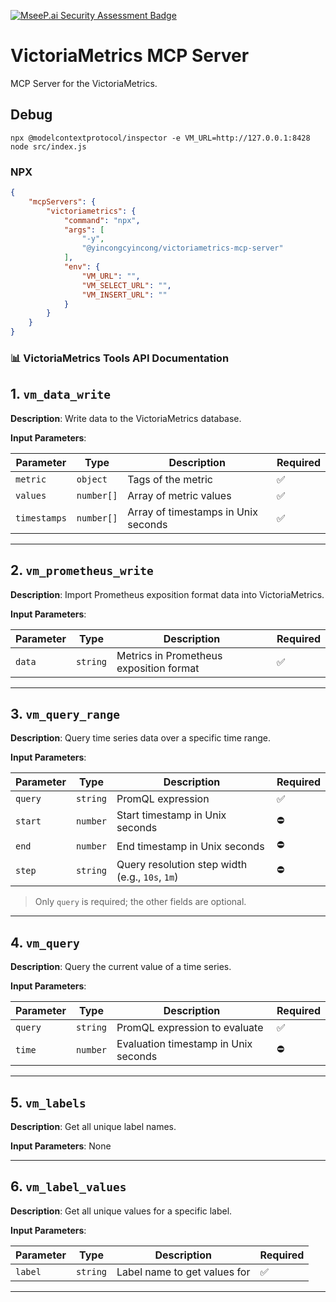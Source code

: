[![MseeP.ai Security Assessment Badge](https://mseep.net/pr/yincongcyincong-victoriametrics-mcp-server-badge.png)](https://mseep.ai/app/yincongcyincong-victoriametrics-mcp-server)

# VictoriaMetrics MCP Server

MCP Server for the VictoriaMetrics.

## Debug
```
npx @modelcontextprotocol/inspector -e VM_URL=http://127.0.0.1:8428  node src/index.js

```

### NPX

```json
{
    "mcpServers": {
        "victoriametrics": {
            "command": "npx",
            "args": [
                "-y",
                "@yincongcyincong/victoriametrics-mcp-server"
            ],
            "env": {
                "VM_URL": "",
                "VM_SELECT_URL": "",
                "VM_INSERT_URL": ""
            }
        }
    }
}
```

### 📊 VictoriaMetrics Tools API Documentation

## 1. `vm_data_write`

**Description**: Write data to the VictoriaMetrics database.

**Input Parameters**:

| Parameter     | Type        | Description                                | Required |
|---------------|-------------|--------------------------------------------|----------|
| `metric`      | `object`    | Tags of the metric                         | ✅        |
| `values`      | `number[]`  | Array of metric values                     | ✅        |
| `timestamps`  | `number[]`  | Array of timestamps in Unix seconds        | ✅        |

---

## 2. `vm_prometheus_write`

**Description**: Import Prometheus exposition format data into VictoriaMetrics.

**Input Parameters**:

| Parameter | Type     | Description                                     | Required |
|-----------|----------|-------------------------------------------------|----------|
| `data`    | `string` | Metrics in Prometheus exposition format         | ✅        |

---

## 3. `vm_query_range`

**Description**: Query time series data over a specific time range.

**Input Parameters**:

| Parameter | Type     | Description                                     | Required |
|-----------|----------|-------------------------------------------------|----------|
| `query`   | `string` | PromQL expression                               | ✅        |
| `start`   | `number` | Start timestamp in Unix seconds                 | ⛔️        |
| `end`     | `number` | End timestamp in Unix seconds                   | ⛔️        |
| `step`    | `string` | Query resolution step width (e.g., `10s`, `1m`) | ⛔️        |

> Only `query` is required; the other fields are optional.

---

## 4. `vm_query`

**Description**: Query the current value of a time series.

**Input Parameters**:

| Parameter | Type     | Description                             | Required |
|-----------|----------|-----------------------------------------|----------|
| `query`   | `string` | PromQL expression to evaluate           | ✅        |
| `time`    | `number` | Evaluation timestamp in Unix seconds    | ⛔️        |

---

## 5. `vm_labels`

**Description**: Get all unique label names.

**Input Parameters**: None

---

## 6. `vm_label_values`

**Description**: Get all unique values for a specific label.

**Input Parameters**:

| Parameter | Type     | Description                  | Required |
|-----------|----------|------------------------------|----------|
| `label`   | `string` | Label name to get values for | ✅        |

---
